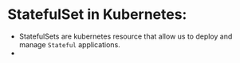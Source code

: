 # StatefulSet in Kubernetes:

- StatefulSets are kubernetes resource that allow us to deploy and manage `Stateful` applications.
-  

